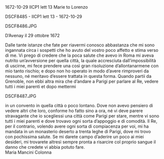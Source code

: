 1672-10-29 IICP1 lett 13 Marie to Lorenzo

DSCF8485 - IICP1 lett 13 - 1672-10-29

DSCF8486.JPG

D’Avenay il 29 ottobre 1672

Dalle tante istanze che fate per riavermi conosco abbastanza che mi sono ingannata circa i sospetti che ho avuto del vostro poco affetto e stima verso di me. Vi prego di credere che la poca salute che avevo in Roma mi aveva nutrito un’avversione per quella città, la quale accresciuta dall’impossibilità di uscirne, mi fece prendere una così gran risoluzione d’allontanarmene con mio tanto rischio; e dopo non ho operato in modo d’avere rimproveri da nessuno, né meritavo d’essere trattata in questa forma. Quando partii da Grenoble, non ebbi altra mira che d’andare a Parigi per parlare al Re, vedere tutti i miei parenti et dopo mettermi

DSCF8487.JPG 

in un convento in quella città o poco lontano. Dove non avevo pensiero di vedere altri che loro, conforme ho fatto sino a ora, né vi deve parere stravagante che io scegliessi una città come Parigi per stare, mentre vi sono tutti i miei parenti e dove trovavo ogni sorta d’appoggio e di comodità. Il Re, per il contrario, volendo avere ogni sorta di compiacenza per voi, mi ha mandata in un monasterio deserto a trenta leghe di Parigi, dove mi trovo con pochissima salute. Se mi darete campo d’aderire un poco ai miei desideri, mi trovarete altresì sempre pronta a risarcire col proprio sangue il danno che credete vi abbia potuto fare.  
Maria Mancini Colonna
